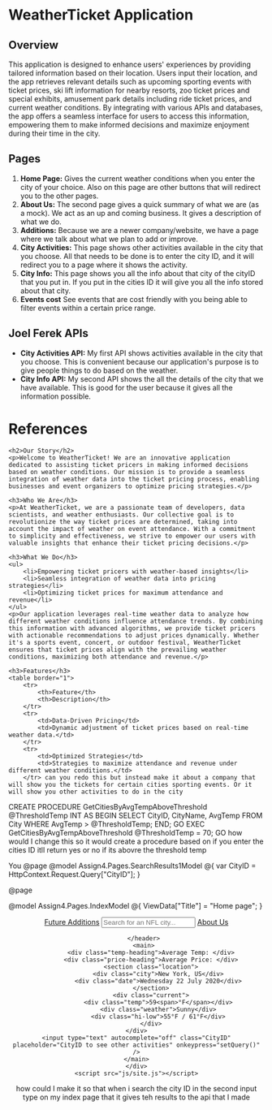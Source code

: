 # WeatherTicket Application

## Overview

This application is designed to enhance users' experiences by providing tailored information based on their location. Users input their location, and the app retrieves relevant details such as upcoming sporting events with ticket prices, ski lift information for nearby resorts, zoo ticket prices and special exhibits, amusement park details including ride ticket prices, and current weather conditions. By integrating with various APIs and databases, the app offers a seamless interface for users to access this information, empowering them to make informed decisions and maximize enjoyment during their time in the city.

## Pages

1. **Home Page:** Gives the current weather conditions when you enter the city of your choice. Also on this page are other buttons that will redirect you to the other pages.
2. **About Us:** The second page gives a quick summary of what we are (as a mock). We act as an up and coming business. It gives a description of what we do.
3. **Additions:** Because we are a newer company/website, we have a page where we talk about what we plan to add or improve.
4. **City Activities:** This page shows other activities available in the city that you choose. All that needs to be done is to enter the city ID, and it will redirect you to a page where it shows the activity.
5. **City Info:** This page shows you all the info about that city of the cityID that you put in. If you put in the cities ID it will give you all the info stored about that city.
6. **Events cost** See events that are cost friendly with you being able to filter events within a certain price range.

## Joel Ferek APIs

- **City Activities API:** My first API shows activities available in the city that you choose. This is convenient because our application's purpose is to give people things to do based on the weather.
- **City Info API:** My second API shows the all the details of the city that we have available. This is good for the user because it gives all the information possible.

# References

<body>


    <h2>Our Story</h2>
    <p>Welcome to WeatherTicket! We are an innovative application dedicated to assisting ticket pricers in making informed decisions based on weather conditions. Our mission is to provide a seamless integration of weather data into the ticket pricing process, enabling businesses and event organizers to optimize pricing strategies.</p>

    <h3>Who We Are</h3>
    <p>At WeatherTicket, we are a passionate team of developers, data scientists, and weather enthusiasts. Our collective goal is to revolutionize the way ticket prices are determined, taking into account the impact of weather on event attendance. With a commitment to simplicity and effectiveness, we strive to empower our users with valuable insights that enhance their ticket pricing decisions.</p>

    <h3>What We Do</h3>
    <ul>
        <li>Empowering ticket pricers with weather-based insights</li>
        <li>Seamless integration of weather data into pricing strategies</li>
        <li>Optimizing ticket prices for maximum attendance and revenue</li>
    </ul>
    <p>Our application leverages real-time weather data to analyze how different weather conditions influence attendance trends. By combining this information with advanced algorithms, we provide ticket pricers with actionable recommendations to adjust prices dynamically. Whether it's a sports event, concert, or outdoor festival, WeatherTicket ensures that ticket prices align with the prevailing weather conditions, maximizing both attendance and revenue.</p>

    <h3>Features</h3>
    <table border="1">
        <tr>
            <th>Feature</th>
            <th>Description</th>
        </tr>
        <tr>
            <td>Data-Driven Pricing</td>
            <td>Dynamic adjustment of ticket prices based on real-time weather data.</td>
        </tr>
        <tr>
            <td>Optimized Strategies</td>
            <td>Strategies to maximize attendance and revenue under different weather conditions.</td>
        </tr> can you redo this but instead make it about a company that will show you the tickets for certain cities sporting events. Or it will show you other activities to do in the city




CREATE PROCEDURE GetCitiesByAvgTempAboveThreshold
    @ThresholdTemp INT
AS
BEGIN
    SELECT CityID, CityName, AvgTemp
    FROM City
    WHERE AvgTemp > @ThresholdTemp;
END;
GO 
EXEC GetCitiesByAvgTempAboveThreshold @ThresholdTemp = 70;
GO how would I change this so it would create a
 procedure based on if you enter the cities ID itll return yes or no if its abovre the threshold temp




You
@page
@model Assign4.Pages.SearchResults1Model
@{
    var CityID = HttpContext.Request.Query["CityID"];
}

<div id="GetEvents" style="visibility:hidden; "> </div>


<script type="module">
    displayCityEvents(@CityID)
</script>@page
@model Assign4.Pages.IndexModel
@{
    ViewData["Title"] = "Home page";
}

<body>
    <div class="app-wrap">
        <header>
            <a href="Additions">Future Additions</a>
            <input type="text" autocomplete="off" class="search-box" placeholder="Search for an NFL city..." onkeypress="setQuery()" />
            <a href="about-us">About Us</a><br>


        </header>
        <main>
            <div class="temp-heading">Average Temp: </div>
            <div class="price-heading">Average Price: </div>
            <section class="location">
                <div class="city">New York, US</div>
                <div class="date">Wednesday 22 July 2020</div>
            </section>
            <div class="current">
                <div class="temp">59<span>°F</span></div>
                <div class="weather">Sunny</div>
                <div class="hi-low">55°F / 61°F</div>
            </div>
    </div>
    <input type="text" autocomplete="off" class="CityID" placeholder="CityID to see other activities" onkeypress="setQuery()" />
    </main>
    </div>
    <script src="js/site.js"></script>
</body>
</html>
how could I make it so that when i search the city ID in the second input type on my index page that it gives teh results to the api that I made
